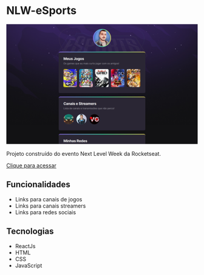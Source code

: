 # NLW-eSports

<img src="./src/assets/img/template.png">

Projeto construído do evento Next Level Week da Rocketseat.

[Clique para acessar](https://nlw-esports-inky.vercel.app/)

## Funcionalidades
- Links para canais de jogos
- Links para canais streamers
- Links para redes sociais

## Tecnologias
- ReactJs
- HTML
- CSS
- JavaScript
